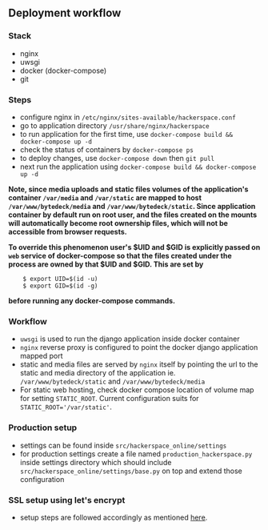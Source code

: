 ## Deployment workflow

### Stack
- nginx
- uwsgi
- docker (docker-compose)
- git

### Steps
- configure nginx in ``/etc/nginx/sites-available/hackerspace.conf``
- go to application directory ``/usr/share/nginx/hackerspace``
- to run application for the first time, use ``docker-compose build && docker-compose up -d``
- check the status of containers by ``docker-compose ps``
- to deploy changes, use ``docker-compose down`` then ``git pull``
- next run the application using ``docker-compose build && docker-compose up -d``

**Note, since media uploads and static files volumes of the application's container `/var/media` and `/var/static` are mapped to host `/var/www/bytedeck/media` and `/var/www/bytedeck/static`. Since application container by default run on root user, and the files created on the mounts will automatically become root ownership files, which will not be accessible from browser requests.**

**To override this phenomenon user's $UID and $GID is explicitly passed on `web` service of docker-compose so that the files created under the process are owned by that $UID and $GID. This are set by**
```shell
    $ export UID=$(id -u)
    $ export GID=$(id -g)
```
**before running any docker-compose commands.**


### Workflow
- ``uwsgi`` is used to run the django application inside docker container
- ``nginx`` reverse proxy is configured to point the docker django application mapped port
- static and media files are served by ``nginx`` itself by pointing the url to the static and media directory of the application ie. ``/var/www/bytedeck/static`` and ``/var/www/bytedeck/media``
- For static web hosting, check docker compose location of volume map for setting `STATIC_ROOT`. Current configuration suits for `STATIC_ROOT='/var/static'`.


### Production setup
- settings can be found inside ``src/hackerspace_online/settings``
- for production settings create a file named ``production_hackerspace.py`` inside settings directory which should include ``src/hackerspace_online/settings/base.py`` on top and extend those configuration


### SSL setup using let's encrypt

- setup steps are followed accordingly as mentioned [here](https://www.howtoforge.com/tutorial/nginx-with-letsencrypt-ciphersuite/).
